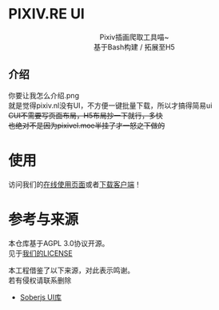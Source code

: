 # PIXIV.RE UI
<center>Pixiv插画爬取工具喵~<br>
基于Bash构建 / 拓展至H5</center>

## 介绍
你要让我怎么介绍.png<br>
就是觉得pixiv.nl没有UI，不方便一键批量下载，所以才搞得简易ui<br>
~~CUI不需要写页面布局，H5布局抄一下就行，多快~~<br>
~~也绝对不是因为pixivel.moe半挂了才一怒之下做的~~

# 使用
访问我们的[在线使用页面](https://kdxiaoyi.top/pixiv.re_ui/)或者[下载客户端](https://kdxhub.github.io/pixiv.re_ui/client.html)！

# 参考与来源
本仓库基于AGPL 3.0协议开源。<br>
见于[我们的LICENSE](//kdx233.github.io/licen)

本工程借鉴了以下来源，对此表示鸣谢。<br>
若有侵权请联系删除<br>
* [Soberjs UI库](//soberjs.com)